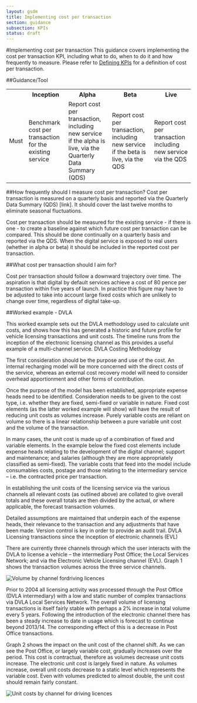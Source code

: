```yaml
---
layout: gsdm
title: Implementing cost per transaction
section: guidance
subsection: KPIs
status: draft
---
```

    
#Implementing cost per transaction
This guidance covers implementing the cost per transaction KPI, including what to do, when to do it and how frequently to measure. Please refer to [Defining KPIs](/handbook/134/) for a definition of cost per transaction.

##Guidance/Tool
<table>
<tr><th></th><th>Inception</th><th>Alpha</th><th>Beta</th><th>Live</th></tr>
<tr><td>Must</td><td>Benchmark cost per transaction for the existing service</td><td>Report cost per transaction, including new service if the alpha is live, via the Quarterly Data Summary (QDS)</td><td>Report cost per transaction, including new service if the beta is live, via the QDS</td><td>Report cost per transaction including new service via the QDS</td></tr>
</table>

##How frequently should I measure cost per transaction?
Cost per transaction is measured on a quarterly basis and reported via the Quarterly Data Summary (QDS) [link]. It should cover the last twelve months to eliminate seasonal fluctuations. 

Cost per transaction should be measured for the existing service - if there is one - to create a baseline against which future cost per transaction can be compared. This should be done continually on a quarterly basis and reported via the QDS. When the digital service is exposed to real users (whether in alpha or beta) it should be included in the reported cost per transaction.

##What cost per transaction should I aim for?

Cost per transaction should follow a downward trajectory over time. The aspiration is that digital by default services achieve a cost of 80 pence per transaction within five years of launch. In practice this figure may have to be adjusted to take into account large fixed costs which are unlikely to change over time, regardless of digital take-up.

##Worked example - DVLA

This worked example sets out the DVLA methodology used to calculate unit costs, and shows how this has generated a historic and future profile for vehicle licensing transactions and unit costs. The timeline runs from the inception of the electronic licensing channel as this provides a useful example of a multi-channel service.
DVLA Costing Methodology

The first consideration should be the purpose and use of the cost. An internal recharging model will be more concerned with the direct costs of the service, whereas an external cost recovery model will need to consider overhead apportionment and other forms of contribution.
 
Once the purpose of the model has been established, appropriate expense heads need to be identified. Consideration needs to be given to the cost type, i.e. whether they are fixed, semi-fixed or variable in nature. Fixed cost elements (as the latter worked example will show) will have the result of reducing unit costs as volumes increase. Purely variable costs are reliant on volume so there is a linear relationship between a pure variable unit cost and the volume of the transaction.
 
In many cases, the unit cost is made up of a combination of fixed and variable elements. In the example below the fixed cost elements include expense heads relating to the development of the digital channel; support and maintenance; and salaries (although they are more appropriately classified as semi-fixed). The variable costs that feed into the model include consumables costs, postage and those relating to the intermediary service – i.e. the contracted price per transaction.
 
In establishing the unit costs of the licensing service via the various channels all relevant costs (as outlined above) are collated to give overall totals and these overall totals are then divided by the actual, or where applicable, the forecast transaction volumes.
 
Detailed assumptions are maintained that underpin each of the expense heads, their relevance to the transaction and any adjustments that have been made. Version control is key in order to provide an audit trail.
DVLA Licensing transactions since the inception of electronic channels (EVL)

There are currently three channels through which the user interacts with the DVLA to license a vehicle – the intermediary Post Office; the Local Services Network; and via the Electronic Vehicle Licensing channel (EVL). Graph 1 shows the transaction volumes across the three service channels.
 
![Volume by channel fordriving licences](driving-licence-volumes.png)
 
Prior to 2004 all licensing activity was processed through the Post Office (DVLA intermediary) with a low and static number of complex transactions via DVLA Local Services Network. The overall volume of licensing transactions is itself fairly stable with perhaps a 2% increase in total volume every 5 years. Following the introduction of the electronic channel there has been a steady increase to date in usage which is forecast to continue beyond 2013/14. The corresponding effect of this is a decrease in Post Office transactions.

Graph 2 shows the impact on the unit cost of the channel shift. As we can see the Post Office, or largely variable cost, gradually increases over the period. This cost is contractual, therefore as volumes decrease unit costs increase. The electronic unit cost is largely fixed in nature. As volumes increase, overall unit costs decrease to a static level which represents the variable cost. Even with volumes predicted to almost double, the unit cost should remain fairly constant.

![Unit costs by channel for driving licences](driving-licence-unit-costs.png)